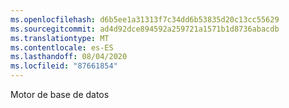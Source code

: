 ```yaml
---
ms.openlocfilehash: d6b5ee1a31313f7c34dd6b53835d20c13cc55629
ms.sourcegitcommit: ad4d92dce894592a259721a1571b1d8736abacdb
ms.translationtype: MT
ms.contentlocale: es-ES
ms.lasthandoff: 08/04/2020
ms.locfileid: "87661854"
---
```

 Motor de base de datos 